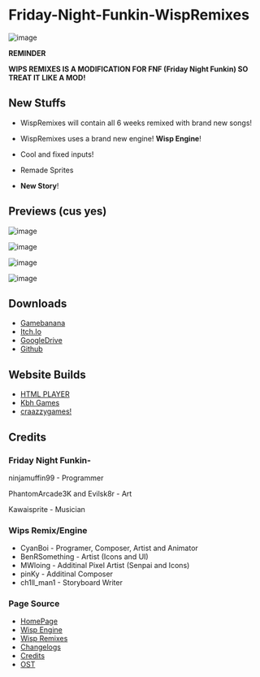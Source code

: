 # Friday-Night-Funkin-WispRemixes

![image](https://user-images.githubusercontent.com/84461200/128633302-960fde13-5d7e-404f-b241-f6ff95c64cee.png)

**REMINDER**

**WIPS REMIXES IS A MODIFICATION FOR FNF (Friday Night Funkin) SO TREAT IT LIKE A MOD!**

## New Stuffs

- WispRemixes will contain all 6 weeks remixed with brand new songs!

- WispRemixes uses a brand new engine! **Wisp Engine**!

- Cool and fixed inputs!

- Remade Sprites

- **New Story**!

## Previews (cus yes)

![image](https://user-images.githubusercontent.com/84461200/128614499-6f0a3521-e8de-4ccb-8c73-792e5b170185.png)

![image](https://user-images.githubusercontent.com/84461200/128614519-7de21082-ca1f-4b27-a7af-d0e54dc7543f.png)

![image](https://user-images.githubusercontent.com/84461200/128614558-c0cc71e7-9e4c-45ce-b36a-73e26f0e0564.png)

![image](https://user-images.githubusercontent.com/84461200/128614595-3b95275a-91d4-4924-8fe2-c8cd020b4386.png)

## Downloads
- [Gamebanana]()
- [Itch.Io]()
- [GoogleDrive]()
- [Github]()
## Website Builds
- [HTML PLAYER]()
- [Kbh Games]()
- [craazzygames!]()

## Credits

### **Friday Night Funkin-**

ninjamuffin99 - Programmer

PhantomArcade3K and Evilsk8r - Art

Kawaisprite - Musician

### **Wips Remix/Engine**

* CyanBoi - Programer, Composer, Artist and Animator
* BenRSomething - Artist (Icons and UI)
* MWloing - Additinal Pixel Artist (Senpai and Icons)
* pinKy - Additinal Composer
* ch1ll_man1 - Storyboard Writer


### Page Source

- [HomePage](https://kadedevteam.github.io/WispRemixes/)
- [Wisp Engine](https://kadedevteam.github.io/WispRemixes/WispEngine)
- [Wisp Remixes](https://kadedevteam.github.io/WispRemixes/WispRemix)
- [Changelogs](https://kadedevteam.github.io/Changelogs/)
- [Credits](https://kadedevteam.github.io/WispRemixes/Credits)
- [OST](https://kadedevteam.github.io/WispRemixes/OST)

